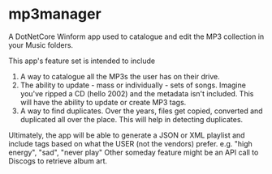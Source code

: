 # mp3manager
A DotNetCore Winform app used to catalogue and edit the MP3 collection in your Music folders.

This app's feature set is intended to include
1. A way to catalogue all the MP3s the user has on their drive.
2. The ability to update - mass or individually - sets of songs. Imagine you've ripped a CD (hello 2002) and the metadata isn't included. This will have the ability to update or create MP3 tags.
3. A way to find duplicates. Over the years, files get copied, converted and duplicated all over the place. This will help in detecting duplicates.

Ultimately, the app will be able to generate a JSON or XML playlist and include tags based on what the USER (not the vendors) prefer. e.g. "high energy", "sad", "never play"
Other someday feature might be an API call to Discogs to retrieve album art.
